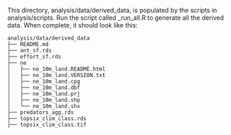 This directory, analysis/data/derived_data, is populated by the scripts in analysis/scripts. Run the script called _run_all.R to generate all the derived data. When complete, it should look like this:

```
analysis/data/derived_data
├── README.md
├── ant_sf.rds
├── effort_sf.rds
├── ne
│   ├── ne_10m_land.README.html
│   ├── ne_10m_land.VERSION.txt
│   ├── ne_10m_land.cpg
│   ├── ne_10m_land.dbf
│   ├── ne_10m_land.prj
│   ├── ne_10m_land.shp
│   └── ne_10m_land.shx
├── predators_agg.rds
├── topsix_clim_class.rds
├── topsix_clim_class.tif
```
